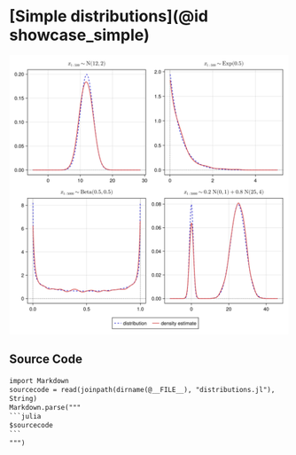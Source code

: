 # [Simple distributions](@id showcase_simple)

![](distributions.svg)

## Source Code

````@eval
import Markdown
sourcecode = read(joinpath(dirname(@__FILE__), "distributions.jl"), String)
Markdown.parse("""
```julia
$sourcecode
```
""")
````

